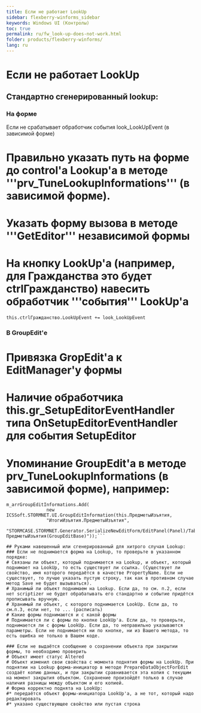 ```yaml
---
title: Если не работает LookUp
sidebar: flexberry-winforms_sidebar
keywords: Windows UI (Контролы)
toc: true
permalink: ru/fw_look-up-does-not-work.html
folder: products/flexberry-winforms/
lang: ru
---
```


# Если не работает LookUp

## Стандартно сгенерированный lookup:
### На форме
Если не срабатывает обработчик события look_LookUpEvent (в зависимой форме)

# Правильно указать путь на форме до control'а Lookup'а в методе '''prv_TuneLookupInformations''' (в зависимой форме).

# Указать форму вызова в методе '''GetEditor''' независимой формы
# На кнопку LookUp'а (например, для Гражданства это будет ctrlГражданство) навесить обработчик '''события''' LookUp'а 
```
this.ctrlГражданство.LookUpEvent += look_LookUpEvent
```
### В GroupEdit'е
# Привязка GropEdit'а к EditManager'у формы
# Наличие обработчика this.gr_SetupEditorEventHandler типа OnSetupEditorEventHandler для события SetupEditor
# Упоминание GroupEdit'a в методе prv_TuneLookupInformations (в зависимой форме), __например__:
```
m_arrGroupEditInformations.Add(
               new ICSSoft.STORMNET.UI.GroupEditInformation(this.ПредметыИзъятия,
               "ИтогиИзъятия.ПредметыИзъятия",
               "STORMCASE.STORMNET.Generator.SerializeNewEditForm/EditPanel(Panel)/TabControl(TabControl)/panel(TabPage)/ПредметыИзъятия(GroupEditBase)"));```

## Руками навешенный или сгенерированный для хитрого случая Lookup:
### Если не поднимается форма на Lookup, то проверьте в указанном порядке:
# Связаны ли объект, который поднимается на Lookup, и объект, который поднимает на LookUp, то есть существует ли ссылка. (Существует ли свойство, имя которого передаётся в качестве PropertyName. Если не существует, то лучше указать пустую строку, так как в противном случае метод Save не будет вызываться).
# Хранимый ли объект поднимаем на Lookup. Если да, то см. п.2, если нет scriptizer не будет обрабатывать его стандартно и событие придётся прописывать вручную.
# Хранимый ли объект, с которого поднимается LookUp. Если да, то см.п.3, если нет, то ... (расписать)
# Какие формы поднимаются и с какой формы
# Поднимается ли с формы по кнопке LookUp'а. Если да, то проверьте, поднимается ли с формы LookUp. Если да, то неправильно указываются параметры. Если не поднимается ни по кнопке, ни из Вашего метода, то есть ошибка не только в Вашем коде.

### Если не выдаётся сообщение о сохранении объекта при закрытии формы, то необходимо проверить
# Объект имеет статус Altered
# Объект изменил свои свойства с момента поднятия формы на LookUp. При поднятии на Lookup форма-инициатор в методе PrepareDataObjectForEdit создаёт копию данных, и при закрытии сравнивается эта копия с текущим на момент закрытия объектом. Сохранение произойдёт только в случае наличия разницы между объектом и его копией.
# Форма корректно поднята на LookUp:
#* передаётся объект формы-инициатора LookUp'а, а не тот, который надо редактировать
#* указано существующее свойство или пустая строка
 


